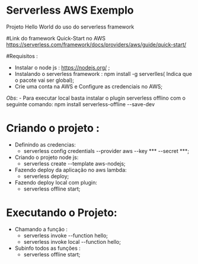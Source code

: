 # Serverless AWS Exemplo
Projeto Hello World do uso do serverless framework 

#Link do framework Quick-Start no AWS 
https://serverless.com/framework/docs/providers/aws/guide/quick-start/

#Requisitos : 
 - Instalar o node js : https://nodejs.org/ ; 
 - Instalando o serverless framework : npm install -g serverlles( Indica que o pacote vai ser global);
 - Crie uma conta na AWS e Configure as credenciais no  AWS;
 
 *Obs*: 
     - Para executar local basta instalar o plugin serverless offlino  com o seguinte comando: npm install serverless-offline --save-dev
 
# Criando o projeto :
 - Definindo as credencias: 
      - serverless config credentials --provider aws --key *** --secret ***;
 - Criando o projeto node js: 
      - serverless create --template aws-nodejs; 
 - Fazendo deploy da aplicação no aws lambda:
      - serverless deploy;
 - Fazendo deploy local com plugin:
    - serverless offline start;
    
 # Executando o Projeto:
 - Chamando a função :
    - serverless invoke --function hello;
    - serverless invoke local --function hello;
 - Subinfo todos as funções :
   - serverless offline start;
  
